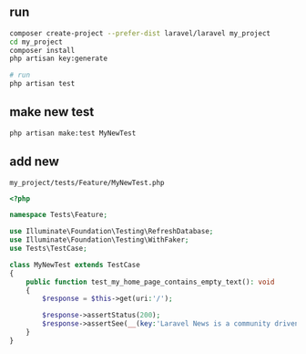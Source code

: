 ## run
```bash
composer create-project --prefer-dist laravel/laravel my_project
cd my_project
composer install
php artisan key:generate

# run
php artisan test
```


## make new test
```bash
php artisan make:test MyNewTest
```


## add new
`my_project/tests/Feature/MyNewTest.php`
```php
<?php

namespace Tests\Feature;

use Illuminate\Foundation\Testing\RefreshDatabase;
use Illuminate\Foundation\Testing\WithFaker;
use Tests\TestCase;

class MyNewTest extends TestCase
{
    public function test_my_home_page_contains_empty_text(): void
    {
        $response = $this->get(uri:'/');

        $response->assertStatus(200);
        $response->assertSee(__(key:'Laravel News is a community driven portal'));
    }
}
```
